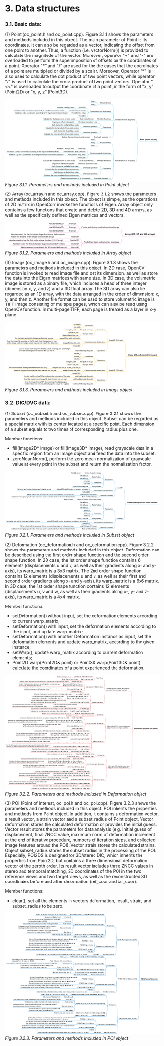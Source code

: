 # 3. Data structures

### 3.1. Basic data:

(1) Point (oc_point.h and oc_point.cpp). Figure 3.1.1 shows the parameters and methods included in this object. The main parameter of Point is its coordinates. It can also be regarded as a vector, indicating the offset from one point to another. Thus, a function (i.e. vectorNorm()) is provided to calculate the magnitude of the vector.  Moreover, operator "+" and "-" are overloaded to perform the superimposition of offsets on the coordinates of a point. Operator "\*" and "/" are used for the the cases that the coordinates of a point are multiplied or divided by a scalar. Moreover, Operator "\*" is also used to calculate the dot product of two point vectors, while operator "/" is used to calculate the cross product of two point vectors. Operator "<<" is overloaded to output the coordinate of a point, in the form of  "x, y" (Point2D) or "x, y, z" (Point3D).

![image](./img/oc_point.png)
*Figure 3.1.1. Parameters and methods included in Point object*

(2) Array (oc_array.h and oc_array.cpp). Figure 3.1.2 shows the parameters and methods included in this object. The object is simple, as the operations of 2D matrix in OpenCorr invoke the functions of Eigen. Array object only contains a few functions that create and delete 2D, 3D and 4D arrays, as well as the specifically defined Eigen matrices and vectors.

![image](./img/oc_array.png)
*Figure 3.1.2. Parameters and methods included in Array object*

(3) Image (oc_image.h and oc_image.cpp). Figure 3.1.3 shows the parameters and methods included in this object. In 2D case, OpenCV function is invoked to read image file and get its dimension, as well as store the data into the Eigen matrices with same size. In 3D case, the volumetric image is stored as a binary file, which includes a head of three integer (dimension x, y, and z) and a 3D float array. The 3D array can also be regarded as an 1D array, with the data arranged in the order of dimension: x, y, and then z. Another file format can be used to store volumetric image is TIFF image consisting of multiple pages, which can also be read using OpenCV function. In multi-page TIFF, each page is treated as a layer in x-y plane.

![image](./img/oc_image.png)
*Figure 3.1.3. Parameters and methods included in Image object*

### 3.2. DIC/DVC data:

(1) Subset (oc_subset.h and oc_subset.cpp). Figure 3.2.1 shows the parameters and methods included in this object. Subset can be regarded as a special matrix with its center located at a specific point. Each dimension of a subset equals to two times of corresponding radius plus one.

Member functions:

- fill(Image2D* image) or fill(Image3D* image), read grayscale data in a specific region from an Image object and feed the data into the subset.
- zeroMeanNorm(), perform the zero mean normalization of grayscale value at every point in the subset and return the normalization factor.

![image](./img/oc_subset.png)
*Figure 3.2.1. Parameters and methods included in Subset object*

(2) Deformation (oc_deformation.h and oc_deformation.cpp). Figure 3.2.2 shows the parameters and methods included in this object. Deformation can be described using the first order shape function and the second order shape function. In 2D case, the 1st order shape function contains 6 elements (displacements u and v, as well as their gradients along x- and y-axis), its warp_matrix is a 3x3 matrix. The 2nd order shape function contains 12 elements (displacements u and v, as well as their first and second order gradients along x- and y-axis), its warp_matrix is a 6x6 matrix. In 3D case, the 1st order shape function contains 12 elements (displacements u, v and w, as well as their gradients along x-, y- and z-axis), its warp_matrix is a 4x4 matrix.

Member functions:

- setDeformation() without input, set the deformation elements according to current warp_matrix;
- setDeformation() with input, set the deformation elements according to the input, and update warp_matrix;
- setDeformation() with another Deformation instance as input, set the deformation elements and update warp_matrix, according to the given instance;
- setWarp(), update warp_matrix according to current deformation elements;
- Point2D warp(Point2D& point) or Point3D warp(Point3D& point), calculate the coordinates of a point experienced the deformation.

![image](./img/oc_deformation.png)
*Figure 3.2.2. Parameters and methods included in Deformation object*

(3) POI (Point of interest, oc_poi.h and oc_poi.cpp). Figure 3.2.3 shows the parameters and methods included in this object. POI inherits the properties and methods from Point object. In addition, it contains a deformation vector, a result vector, a strain vector and a subset_radius of Point object. Vector deformation stores the calculated deformation or provides the initial guess. Vector result stores the parameters for data analysis (e.g. initial guess of displacement, final ZNCC value, maximum norm of deformation increment at the end of iterative procedure, numbers of iteration steps, and collected image features around the POI). Vector strain stores the calculated strains. Object subset_radius stores the subset radius in the processing of the POI. Especially, POI2DS is designed for 3D/stereo DIC, which inherits the properties from Point2D, but contains a three dimensional deformation vector of the zeroth order. Its result vector includes three ZNCC values in stereo and temporal matching, 2D coordinates of the POI in the two reference views and two target views, as well as the reconstructed 3D coordinates before and after deformation (ref_coor and tar_coor).

Member functions:

- clear(), set all the elements in vectors deformation, result, strain, and subset_radius to be zero.

![image](./img/oc_poi.png)
*Figure 3.2.3. Parameters and methods included in POI object*

